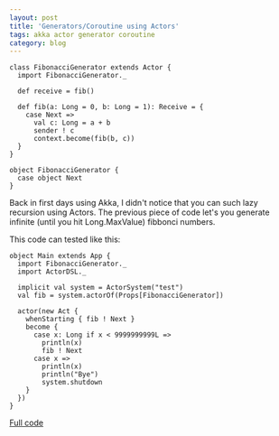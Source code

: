 ```yaml
---
layout: post
title: 'Generators/Coroutine using Actors'
tags: akka actor generator coroutine
category: blog
---
```


```
class FibonacciGenerator extends Actor {
  import FibonacciGenerator._
 
  def receive = fib()
 
  def fib(a: Long = 0, b: Long = 1): Receive = {
    case Next =>
      val c: Long = a + b
      sender ! c
      context.become(fib(b, c))
  }
}
 
object FibonacciGenerator {
  case object Next
}
```
Back in first days using Akka, I didn't notice that you can such lazy recursion using Actors. The previous piece of code let's you generate infinite (until you hit Long.MaxValue) fibbonci numbers.

This code can tested like this:
```
object Main extends App {
  import FibonacciGenerator._
  import ActorDSL._

  implicit val system = ActorSystem("test")
  val fib = system.actorOf(Props[FibonacciGenerator])
  
  actor(new Act {
    whenStarting { fib ! Next }
    become {
      case x: Long if x < 9999999999L => 
        println(x)
        fib ! Next
      case x =>
        println(x)
        println("Bye")  
        system.shutdown
    }
  })
}
```
[Full code](https://gist.github.com/tabdulradi/cbc5f95b33b430edcbc5)